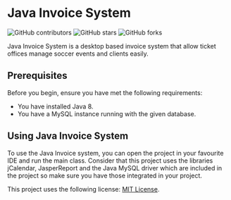 # Java Invoice System

<!--- These are examples. See https://shields.io for others or to customize this set of shields. You might want to include dependencies, project status and licence info here --->
![GitHub contributors](https://img.shields.io/badge/contributors-1-orange)
![GitHub stars](https://img.shields.io/github/stars/nebelschwaden/JavaInvoiceSystem)
![GitHub forks](https://img.shields.io/github/forks/nebelschwaden/JavaInvoiceSystem)

Java Invoice System is a desktop based invoice system that allow ticket offices manage soccer events and clients easily.

## Prerequisites

Before you begin, ensure you have met the following requirements:
* You have installed Java 8.
* You have a MySQL instance running with the given database.

## Using Java Invoice System

To use the Java Invoice system, you can open the project in your favourite IDE and run the main class. 
Consider that this project uses the libraries jCalendar, JasperReport and the Java MySQL driver which are included in the project so make sure you have those integrated in your project.

This project uses the following license: [MIT License](https://opensource.org/licenses/MIT).
